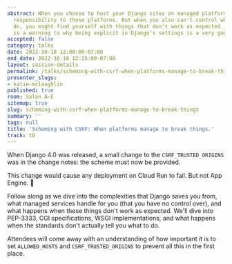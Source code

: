 ```yaml
---
abstract: When you choose to host your Django sites on managed platforms, you delegate
  responsibility to those platforms. But when you also can't control what those platforms
  do, you might find yourself with things that don't work as expected. What follows
  is a warning to why being explicit in Django's settings is a very good idea.
accepted: false
category: talks
date: 2022-10-18 12:00:00-07:00
end_date: 2022-10-18 12:25:00-07:00
layout: session-details
permalink: /talks/scheming-with-csrf-when-platforms-manage-to-break-things/
presenter_slugs:
- katie-mclaughlin
published: true
room: Salon A-E
sitemap: true
slug: scheming-with-csrf-when-platforms-manage-to-break-things
summary: ''
tags: null
title: 'Scheming with CSRF: When platforms manage to break things.'
track: t0
---
```


When Django 4.0 was released, a small change to the `CSRF_TRUSTED_ORIGINS` was in the change notes: the scheme must now be provided. 

This change would cause any deployment on Cloud Run to fail. But not App Engine. 🤔

Follow along as we dive into the complexities that Django saves you from, what managed services handle for you (that you have no control over), and what happens when these things don't work as expected. We'll dive into PEP-3333, CGI specifications, WSGI implementations, and what happens when the standards don't actually tell you what to do. 

Attendees will come away with an understanding of how important it is to set `ALLOWED_HOSTS` and `CSRF_TRUSTED_ORIGINS` to prevent all this in the first place.